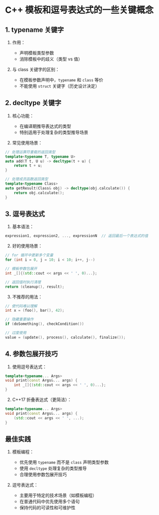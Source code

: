 # C++ 模板和逗号表达式的一些关键概念

## 1. typename 关键字
1. 作用：
   - 声明模板类型参数
   - 消除模板中的歧义（类型 vs 值）

2. 与 class 关键字的区别：
   - 在模板参数声明中，`typename` 和 `class` 等价
   - 不能使用 `struct` 关键字（历史设计决定）

## 2. decltype 关键字
1. 核心功能：
   - 在编译期推导表达式的类型
   - 特别适用于处理复杂的类型推导场景

2. 常见使用场景：
```cpp
// 处理运算符重载的返回类型
template<typename T, typename U>
auto add(T t, U u) -> decltype(t + u) {
    return t + u;
}

// 处理成员函数返回类型
template<typename Class>
auto getResult(Class& obj) -> decltype(obj.calculate()) {
    return obj.calculate();
}
```

## 3. 逗号表达式
1. 基本语法：
```cpp
expression1, expression2, ..., expressionN  // 返回最后一个表达式的值
```

2. 好的使用场景：
```cpp
// for 循环中更新多个变量
for (int i = 0, j = 10; i < 10; i++, j--)

// 模板参数包展开
int _[]{(std::cout << args << ' ', 0)...};

// 返回值时执行清理
return (cleanup(), result);
```

3. 不推荐的用法：
```cpp
// 使代码难以理解
int x = (foo(), bar(), 42);

// 隐藏重要操作
if (doSomething(), checkCondition())

// 过度使用
value = (update(), process(), calculate(), finalize());
```

## 4. 参数包展开技巧
1. 使用逗号表达式：
```cpp
template<typename... Args>
void print(const Args&... args) {
    int _[]{(std::cout << args << ' ', 0)...};
}
```

2. C++17 折叠表达式（更简洁）：
```cpp
template<typename... Args>
void print(const Args&... args) {
    (std::cout << args << ' ', ...);
}
```

## 最佳实践
1. 模板编程：
   - 优先使用 `typename` 而不是 `class` 声明类型参数
   - 使用 `decltype` 处理复杂的类型推导
   - 合理使用参数包展开技巧

2. 逗号表达式：
   - 主要用于特定的技术场景（如模板编程）
   - 在普通代码中优先使用多个语句
   - 保持代码的可读性和可维护性
